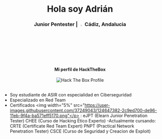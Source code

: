 <div align="center">
  <h1> Hola soy Adrián </h1>
</div>

<div align="center">
<h3> Junior Pentester | <img width="3%" src="https://user-images.githubusercontent.com/37249043/124646244-b0f05a80-de94-11eb-9779-9bbb3b0711fe.png"</p> Cádiz, Andalucia </h3> 
    <h4>Mi perfil de HackTheBox</h4>
  <a title="Hack The Box Profile" href="https://app.hackthebox.eu/profile/497437">
  </a>
<img src="http://www.hackthebox.eu/badge/image/497437" alt="Hack The Box Profile"></img>
</div>
</br>

- Soy estudiante de ASIR con especialidad en Ciberseguridad
- Especializado en Red Team
- Certificados <img width="5%" src="https://user-images.githubusercontent.com/37249043/124647382-2c9ed700-de96-11eb-9f4a-ba571eff5170.png"</p> : 
  eJPT (Elearn Junior Penetration Tester) 
  CHEE (Curso de Hacking Ético Experto)
 -Actualmente cursando:
  CRTE (Certificate Red Team Expert)
  PNPT (Practical Network Penetration Tester)
  CSCE (Curso de Seguridad y Creacion de Exploit)
